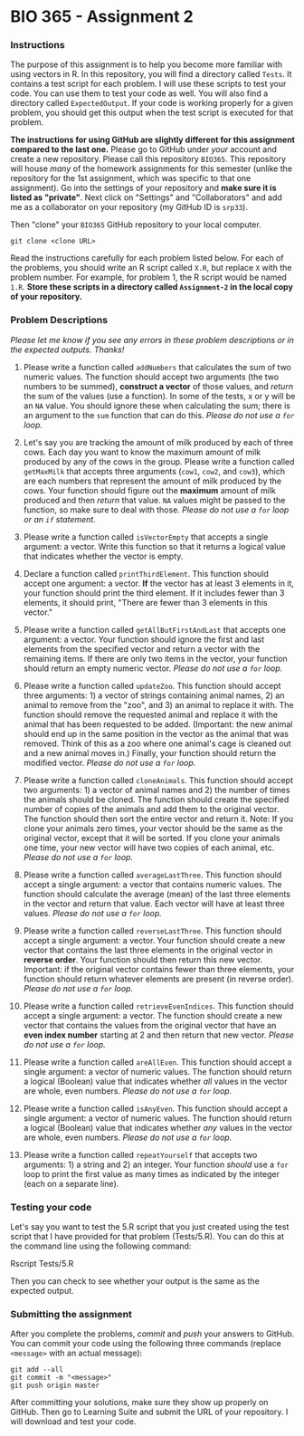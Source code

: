 # BIO 365 - Assignment 2

### Instructions

The purpose of this assignment is to help you become more familiar with using vectors in R. In this repository, you will find a directory called `Tests`. It contains a test script for each problem. I will use these scripts to test your code. You can use them to test your code as well. You will also find a directory called `ExpectedOutput`. If your code is working properly for a given problem, you should get this output when the test script is executed for that problem.

**The instructions for using GitHub are slightly different for this assignment compared to the last one.** Please go to GitHub under *your* account and create a new repository. Please call this repository `BIO365`. This repository will house *many* of the homework assignments for this semester (unlike the repository for the 1st assignment, which was specific to that one assignment). Go into the settings of your repository and **make sure it is listed as "private"**. Next click on "Settings" and "Collaborators" and add me as a collaborator on your repository (my GitHub ID is `srp33`).

Then "clone" your `BIO365` GitHub repository to your local computer.

``
git clone <clone URL>
``

Read the instructions carefully for each problem listed below. For each of the problems, you should write an R script called `X.R`, but replace `X` with the problem number. For example, for problem 1, the R script would be named `1.R`. **Store these scripts in a directory called `Assignment-2` in the local copy of your repository.**

### Problem Descriptions

*Please let me know if you see any errors in these problem descriptions or in the expected outputs. Thanks!*

1. Please write a function called `addNumbers` that calculates the sum of two numeric values. The function should accept two arguments (the two numbers to be summed), **construct a vector** of those values, and *return* the sum of the values (use a function). In some of the tests, x or y will be an `NA` value. You should ignore these when calculating the sum; there is an argument to the `sum` function that can do this. *Please do not use a `for` loop.*

2. Let's say you are tracking the amount of milk produced by each of three cows. Each day you want to know the maximum amount of milk produced by any of the cows in the group. Please write a function called `getMaxMilk` that accepts three arguments (`cow1`, `cow2`, and `cow3`), which are each numbers that represent the amount of milk produced by the cows. Your function should figure out the **maximum** amount of milk produced and then *return* that value. `NA` values might be passed to the function, so make sure to deal with those. *Please do not use a `for` loop or an `if` statement.*

3. Please write a function called `isVectorEmpty` that accepts a single argument: a vector. Write this function so that it returns a logical value that indicates whether the vector is empty.

4. Declare a function called `printThirdElement`. This function should accept one argument: a vector. **If** the vector has at least 3 elements in it, your function should print the third element. If it includes fewer than 3 elements, it should print, "There are fewer than 3 elements in this vector."

5. Please write a function called `getAllButFirstAndLast` that accepts one argument: a vector. Your function should ignore the first and last elements from the specified vector and return a vector with the remaining items. If there are only two items in the vector, your function should return an empty numeric vector. *Please do not use a `for` loop.*

6. Please write a function called `updateZoo`. This function should accept three arguments: 1) a vector of strings containing animal names, 2) an animal to remove from the "zoo", and 3) an animal to replace it with. The function should remove the requested animal and replace it with the animal that has been requested to be added. (Important: the new animal should end up in the same position in the vector as the animal that was removed. Think of this as a zoo where one animal's cage is cleaned out and a new animal moves in.) Finally, your function should return the modified vector. *Please do not use a `for` loop.*

7. Please write a function called `cloneAnimals`. This function should accept two arguments: 1) a vector of animal names and 2) the number of times the animals should be cloned. The function should create the specified number of copies of the animals and add them to the original vector. The function should then sort the entire vector and return it. Note: If you clone your animals zero times, your vector should be the same as the original vector, except that it will be sorted. If you clone your animals one time, your new vector will have two copies of each animal, etc. *Please do not use a `for` loop.*

8. Please write a function called `averageLastThree`. This function should accept a single argument: a vector that contains numeric values. The function should calculate the average (mean) of the last three elements in the vector and return that value. Each vector will have at least three values. *Please do not use a `for` loop.*

9. Please write a function called `reverseLastThree`. This function should accept a single argument: a vector. Your function should create a new vector that contains the last three elements in the original vector in **reverse order**. Your function should then return this new vector. Important: if the original vector contains fewer than three elements, your function should return whatever elements are present (in reverse order). *Please do not use a `for` loop.*

10. Please write a function called `retrieveEvenIndices`. This function should accept a single argument: a vector. The function should create a new vector that contains the values from the original vector that have an **even index number** starting at 2 and then return that new vector. *Please do not use a `for` loop.*

11. Please write a function called `areAllEven`. This function should accept a single argument: a vector of numeric values. The function should return a logical (Boolean) value that indicates whether *all* values in the vector are whole, even numbers. *Please do not use a `for` loop.*

12. Please write a function called `isAnyEven`. This function should accept a single argument: a vector of numeric values. The function should return a logical (Boolean) value that indicates whether *any* values in the vector are whole, even numbers. *Please do not use a `for` loop.*

13. Please write a function called `repeatYourself` that accepts two arguments: 1) a string and 2) an integer. Your function *should* use a `for` loop to print the first value as many times as indicated by the integer (each on a separate line).

### Testing your code

Let's say you want to test the 5.R script that you just created using the test script that I have provided for that problem (Tests/5.R). You can do this at the command line using the following command:

Rscript Tests/5.R

Then you can check to see whether your output is the same as the expected output.

### Submitting the assignment

After you complete the problems, *commit* and *push* your answers to GitHub. You can commit your code using the following three commands (replace `<message>` with an actual message):

```
git add --all
git commit -m "<message>"
git push origin master
```

After committing your solutions, make sure they show up properly on GitHub. Then go to Learning Suite and submit the URL of your repository. I will download and test your code.

